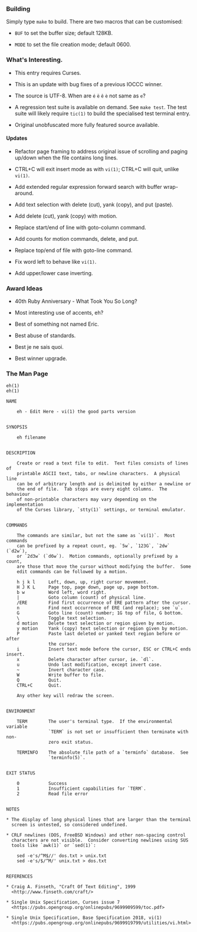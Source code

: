### Building

Simply type `make` to build.  There are two macros that can be customised:

* `BUF` to set the buffer size; default 128KB.

* `MODE` to set the file creation mode; default 0600.


### What's Interesting.

* This entry requires Curses.

* This is an update with bug fixes of a previous IOCCC winner.

* The source is UTF-8.  When are `é` `ë` `ê` `è` not same as `e`?

* A regression test suite is available on demand.  See `make test`.  The test suite will likely require `tic(1)` to build the specialised test terminal entry.

* Original unobfuscated more fully featured source available.


#### Updates

* Refactor page framing to address original issue of scrolling and paging up/down when the file contains long lines.

* CTRL+C will exit insert mode as with `vi(1)`; CTRL+C will quit, unlike `vi(1)`.

* Add extended regular expression forward search with buffer wrap-around.

* Add text selection with delete (cut), yank (copy), and put (paste).

* Add delete (cut), yank (copy) with motion.

* Replace start/end of line with goto-column command.

* Add counts for motion commands, delete, and put.

* Replace top/end of file with goto-line command.

* Fix word left to behave like `vi(1)`.

* Add upper/lower case inverting.


### Award Ideas

* 40th Ruby Anniversary - What Took You So Long?  

* Most interesting use of accents, eh?

* Best of something not named Eric.

* Best abuse of standards.

* Best je ne sais quoi.

* Best winner upgrade.


### The Man Page
```
eh(1)                                                                   eh(1)

NAME

    eh - Edit Here - vi(1) the good parts version


SYNOPSIS

    eh filename


DESCRIPTION

    Create or read a text file to edit.  Text files consists of lines of
    printable ASCII text, tabs, or newline characters.  A physical line
    can be of arbitrary length and is delimited by either a newline or
    the end of file.  Tab stops are every eight columns.  The behaviour
    of non-printable characters may vary depending on the implementation
    of the Curses library, `stty(1)` settings, or terminal emulator.


COMMANDS

    The commands are similar, but not the same as `vi(1)`.  Most commands
    can be prefixed by a repeat count, eg. `5w`, `123G`, `2dw` (`d2w`),
    or `2d3w` (`d6w`).  Motion commands, optionally prefixed by a count,
    are those that move the cursor without modifying the buffer.  Some
    edit commands can be followed by a motion.

    h j k l     Left, down, up, right cursor movement.
    H J K L     Page top, page down, page up, page bottom.
    b w         Word left, word right.
    |           Goto column (count) of physical line.
    /ERE        Find first occurrence of ERE pattern after the cursor.
    n           Find next occurrence of ERE (and replace); see `u`.
    G           Goto line (count) number; 1G top of file, G bottom.
    \           Toggle text selection.
    d motion    Delete text selection or region given by motion.
    y motion    Yank (copy) text selection or region given by motion.
    P           Paste last deleted or yanked text region before or after
                the cursor.
    i           Insert text mode before the cursor, ESC or CTRL+C ends insert.
    x           Delete character after cursor, ie. `dl`.
    u           Undo last modification, except invert case.
    ~           Invert character case.
    W           Write buffer to file.
    Q           Quit.
    CTRL+C      Quit.

    Any other key will redraw the screen.


ENVIRONMENT

    TERM        The user's terminal type.  If the environmental variable
                `TERM` is not set or insufficient then terminate with non-
                zero exit status.

    TERMINFO    The absolute file path of a `terminfo` database.  See
                `terminfo(5)`.


EXIT STATUS

    0           Success
    1           Insufficient capabilities for `TERM`.
    2           Read file error


NOTES

* The display of long physical lines that are larger than the terminal
  screen is untested, so considered undefined.

* CRLF newlines (DOS, FreeBSD Windows) and other non-spacing control
  characters are not visible.  Consider converting newlines using SUS
  tools like `awk(1)` or `sed(1)`:

    sed -e's/^M$//' dos.txt > unix.txt
    sed -e's/$/^M/' unix.txt > dos.txt


REFERENCES

* Craig A. Finseth, "Craft Of Text Editing", 1999
  <http://www.finseth.com/craft/>

* Single Unix Specification, Curses issue 7
  <https://pubs.opengroup.org/onlinepubs/9699909599/toc.pdf>

* Single Unix Specification, Base Specification 2018, vi(1)
  <https://pubs.opengroup.org/onlinepubs/9699919799/utilities/vi.html>
```

